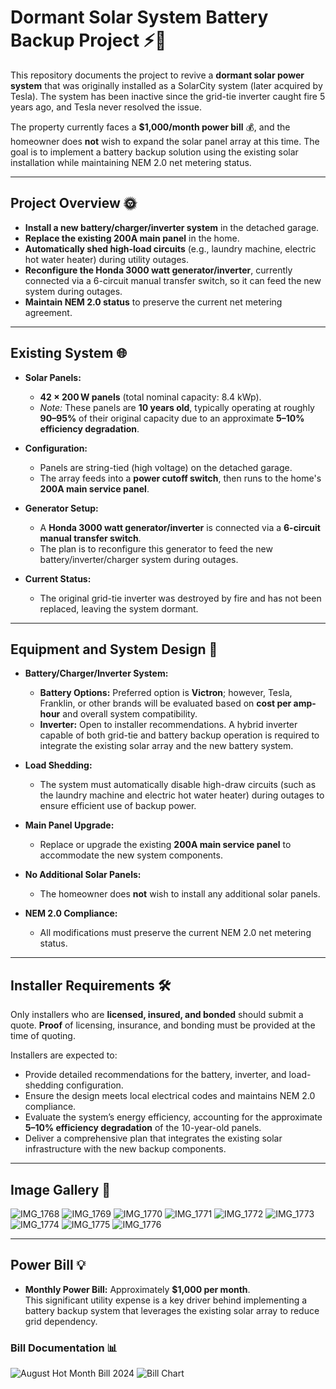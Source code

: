 # Dormant Solar System Battery Backup Project ⚡️🔋

This repository documents the project to revive a **dormant solar power system** that was originally installed as a SolarCity system (later acquired by Tesla). The system has been inactive since the grid-tie inverter caught fire 5 years ago, and Tesla never resolved the issue.

The property currently faces a **$1,000/month power bill** 💰, and the homeowner does **not** wish to expand the solar panel array at this time. The goal is to implement a battery backup solution using the existing solar installation while maintaining NEM 2.0 net metering status.

---

## Project Overview 🌞

- **Install a new battery/charger/inverter system** in the detached garage.
- **Replace the existing 200A main panel** in the home.
- **Automatically shed high-load circuits** (e.g., laundry machine, electric hot water heater) during utility outages.
- **Reconfigure the Honda 3000 watt generator/inverter**, currently connected via a 6-circuit manual transfer switch, so it can feed the new system during outages.
- **Maintain NEM 2.0 status** to preserve the current net metering agreement.

---

## Existing System 🌐

- **Solar Panels:**  
  - **42 × 200 W panels** (total nominal capacity: 8.4 kWp).  
  - *Note:* These panels are **10 years old**, typically operating at roughly **90–95%** of their original capacity due to an approximate **5–10% efficiency degradation**.

- **Configuration:**  
  - Panels are string-tied (high voltage) on the detached garage.
  - The array feeds into a **power cutoff switch**, then runs to the home's **200A main service panel**.

- **Generator Setup:**  
  - A **Honda 3000 watt generator/inverter** is connected via a **6-circuit manual transfer switch**.
  - The plan is to reconfigure this generator to feed the new battery/inverter/charger system during outages.

- **Current Status:**  
  - The original grid-tie inverter was destroyed by fire and has not been replaced, leaving the system dormant.

---

## Equipment and System Design 🔧

- **Battery/Charger/Inverter System:**  
  - **Battery Options:** Preferred option is **Victron**; however, Tesla, Franklin, or other brands will be evaluated based on **cost per amp-hour** and overall system compatibility.  
  - **Inverter:** Open to installer recommendations. A hybrid inverter capable of both grid-tie and battery backup operation is required to integrate the existing solar array and the new battery system.

- **Load Shedding:**  
  - The system must automatically disable high-draw circuits (such as the laundry machine and electric hot water heater) during outages to ensure efficient use of backup power.

- **Main Panel Upgrade:**  
  - Replace or upgrade the existing **200A main service panel** to accommodate the new system components.

- **No Additional Solar Panels:**  
  - The homeowner does **not** wish to install any additional solar panels.

- **NEM 2.0 Compliance:**  
  - All modifications must preserve the current NEM 2.0 net metering status.

---

## Installer Requirements 🛠️

Only installers who are **licensed, insured, and bonded** should submit a quote. **Proof** of licensing, insurance, and bonding must be provided at the time of quoting.

Installers are expected to:
- Provide detailed recommendations for the battery, inverter, and load-shedding configuration.
- Ensure the design meets local electrical codes and maintains NEM 2.0 compliance.
- Evaluate the system’s energy efficiency, accounting for the approximate **5–10% efficiency degradation** of the 10-year-old panels.
- Deliver a comprehensive plan that integrates the existing solar infrastructure with the new backup components.

---

## Image Gallery 📸

![IMG_1768](./IMG_1768.jpg)
![IMG_1769](./IMG_1769.jpg)
![IMG_1770](./IMG_1770.jpg)
![IMG_1771](./IMG_1771.jpg)
![IMG_1772](./IMG_1772.jpg)
![IMG_1773](./IMG_1773.jpg)
![IMG_1774](./IMG_1774.jpg)
![IMG_1775](./IMG_1775.jpg)
![IMG_1776](./IMG_1776.jpg)

---

## Power Bill 💡

- **Monthly Power Bill:** Approximately **$1,000 per month**.  
  This significant utility expense is a key driver behind implementing a battery backup system that leverages the existing solar array to reduce grid dependency.

### Bill Documentation 📊

![August Hot Month Bill 2024](./august-hot-month-bill-2024.png)
![Bill Chart](./bill-chart.png)
